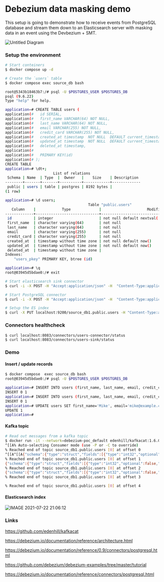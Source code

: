 # Debezium data masking demo
This setup is going to demonstrate how to receive events from PostgreSQL database and stream them down to an Elasticsearch server with masking data in an event using the Devbezium + SMT.

![Untitled Diagram](https://user-images.githubusercontent.com/12199867/126694975-7a8d5aeb-fa06-4d25-92ea-7643de1d52c3.jpg)



### Setup the environment
```bash
# Start conteiners
$ docker compose up -d

# Create the `users` table
$ docker compose exec source_db bash

root@5343b18463b7:/# psql -U $POSTGRES_USER $POSTGRES_DB
psql (9.6.22)
Type "help" for help.

application=# CREATE TABLE users (
application(#   id SERIAL,
application(#   first_name VARCHAR(64) NOT NULL,
application(#   last_name VARCHAR(64) NOT NULL,
application(#   email VARCHAR(255) NOT NULL,
application(#   credit_card VARCHAR(255) NOT NULL,
application(#   created_at timestamp  NOT NULL  DEFAULT current_timestamp,
application(#   updated_at timestamp  NOT NULL  DEFAULT current_timestamp,
application(#   deleted_at timestamp,
application(#
application(#   PRIMARY KEY(id)
application(# );
CREATE TABLE
application=# \dt+;
                      List of relations
 Schema | Name  | Type  |  Owner   |    Size    | Description
--------+-------+-------+----------+------------+-------------
 public | users | table | postgres | 8192 bytes |
(1 row)

application=# \d users;
                                      Table "public.users"
   Column    |            Type             |                     Modifiers
-------------+-----------------------------+----------------------------------------------------
 id          | integer                     | not null default nextval('users_id_seq'::regclass)
 first_name  | character varying(64)       | not null
 last_name   | character varying(64)       | not null
 email       | character varying(255)      | not null
 credit_card | character varying(255)      | not null
 created_at  | timestamp without time zone | not null default now()
 updated_at  | timestamp without time zone | not null default now()
 deleted_at  | timestamp without time zone |
Indexes:
    "users_pkey" PRIMARY KEY, btree (id)

application=# \q
root@03945d5bdae0:/# exit

# Start elasticsearch sink connector
$ curl -i -X POST -H "Accept:application/json" -H  "Content-Type:application/json" http://localhost:8083/connectors/ -d @connectors/users_sink.json

# Start PostgreSQL connector
$ curl -i -X POST -H "Accept:application/json" -H  "Content-Type:application/json" http://localhost:8083/connectors/ -d @connectors/users_connector.json

# Setup the ES index
$ curl -X PUT localhost:9200/source_db1.public.users -H "Content-Type:application/json" -d @db/es_index.json
```

### Connectors healthcheck
```bash
$ curl localhost:8083/connectors/users-connector/status
$ curl localhost:8083/connectors/users-sink/status
```

### Demo

#### Insert / update records
```bash
$ docker compose  exec source_db bash
root@03945d5bdae0:/# psql -U $POSTGRES_USER $POSTGRES_DB

application=# INSERT INTO users (first_name, last_name, email, credit_card) VALUES ('John', 'Doe', 'john.doe@example.com', '5555-5555-5555-5555');
INSERT 0 1
application=# INSERT INTO users (first_name, last_name, email, credit_card) VALUES ('Max', 'Krivich', 'max@example.com', '2222-2222-2222-2222');
INSERT 0 1
application=# UPDATE users SET first_name='Mike', email='mike@example.com'  WHERE email='max@example.com';
UPDATE 1
application=#
```

#### Kafka topic
```bash
# Read out messages from a kafka topic
$ docker run -it --network=debezium-poc_default edenhill/kafkacat:1.6.0 -b kafka:9092 -t source_db1.public.users
^[[A% Auto-selecting Consumer mode (use -P or -C to override)
% Reached end of topic source_db1.public.users [0] at offset 0
^[[A^[[A{"schema":{"type":"struct","fields":[{"type":"int32","optional":false,"field":"id"},{"type":"string","optional":false,"field":"first_name"},{"type":"string","optional":false,"field":"last_name"},{"type":"string","optional":false,"field":"email"},{"type":"string","optional":false,"field":"credit_card"}],"optional":false,"name":"source_db1.public.users.Value"},"payload":{"id":1,"first_name":"John","last_name":"Doe","email":"john.doe@example.com","credit_card":"5555-5555-5555-5555"}}
% Reached end of topic source_db1.public.users [0] at offset 1
{"schema":{"type":"struct","fields":[{"type":"int32","optional":false,"field":"id"},{"type":"string","optional":false,"field":"first_name"},{"type":"string","optional":false,"field":"last_name"},{"type":"string","optional":false,"field":"email"},{"type":"string","optional":false,"field":"credit_card"}],"optional":false,"name":"source_db1.public.users.Value"},"payload":{"id":2,"first_name":"Max","last_name":"Krivich","email":"max@example.com","credit_card":"2222-2222-2222-2222"}}
% Reached end of topic source_db1.public.users [0] at offset 2
{"schema":{"type":"struct","fields":[{"type":"int32","optional":false,"field":"id"},{"type":"string","optional":false,"field":"first_name"},{"type":"string","optional":false,"field":"last_name"},{"type":"string","optional":false,"field":"email"},{"type":"string","optional":false,"field":"credit_card"}],"optional":false,"name":"source_db1.public.users.Value"},"payload":{"id":2,"first_name":"Mike","last_name":"Krivich","email":"mike@example.com","credit_card":"2222-2222-2222-2222"}}
% Reached end of topic source_db1.public.users [0] at offset 3

% Reached end of topic source_db1.public.users [0] at offset 4
```

#### Elasticsearch index
![IMAGE 2021-07-22 21:06:12](https://user-images.githubusercontent.com/12199867/126695361-7dc1eb05-b014-4597-8d04-0cfa978e0934.jpg)

### Links

https://github.com/edenhill/kafkacat

https://debezium.io/documentation/reference/architecture.html

https://debezium.io/documentation/reference/0.9/connectors/postgresql.html

https://github.com/debezium/debezium-examples/tree/master/tutorial

https://debezium.io/documentation/reference/connectors/postgresql.html
